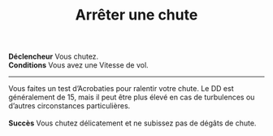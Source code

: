 ﻿---
title: Arrêter une chute
titleEn: Arrest a Fall
id: qm7xptMSozAinnPS
group: actions
---
<p><span id="ctl00_MainContent_DetailedOutput"><strong>Déclencheur</strong> Vous chutez.<br><strong>Conditions</strong> Vous avez une Vitesse de vol.</span></p><hr><p>Vous faites un test d’Acrobaties pour ralentir votre chute. Le DD est généralement de 15, mais il peut être plus élevé en cas de turbulences ou d’autres circonstances particulières.<br><br><strong>Succès</strong> Vous chutez délicatement et ne subissez pas de dégâts de chute.&nbsp;</p>
